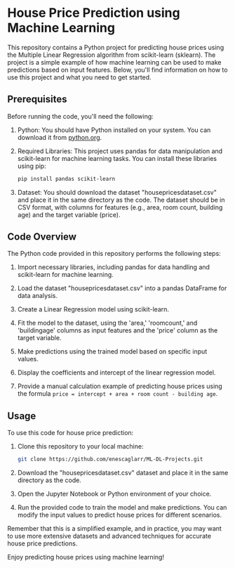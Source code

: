 # House Price Prediction using Machine Learning

This repository contains a Python project for predicting house prices using the Multiple Linear Regression algorithm from scikit-learn (sklearn). The project is a simple example of how machine learning can be used to make predictions based on input features. Below, you'll find information on how to use this project and what you need to get started.

## Prerequisites

Before running the code, you'll need the following:

1. Python: You should have Python installed on your system. You can download it from [python.org](https://www.python.org/downloads/).

2. Required Libraries: This project uses pandas for data manipulation and scikit-learn for machine learning tasks. You can install these libraries using pip:

   ```bash
   pip install pandas scikit-learn
   ```

3. Dataset: You should download the dataset "housepricesdataset.csv" and place it in the same directory as the code. The dataset should be in CSV format, with columns for features (e.g., area, room count, building age) and the target variable (price).

## Code Overview

The Python code provided in this repository performs the following steps:

1. Import necessary libraries, including pandas for data handling and scikit-learn for machine learning.

2. Load the dataset "housepricesdataset.csv" into a pandas DataFrame for data analysis.

3. Create a Linear Regression model using scikit-learn.

4. Fit the model to the dataset, using the 'area,' 'roomcount,' and 'buildingage' columns as input features and the 'price' column as the target variable.

5. Make predictions using the trained model based on specific input values.

6. Display the coefficients and intercept of the linear regression model.

7. Provide a manual calculation example of predicting house prices using the formula `price = intercept + area + room count - building age`.

## Usage

To use this code for house price prediction:

1. Clone this repository to your local machine:

   ```bash
   git clone https://github.com/enescaglarr/ML-DL-Projects.git
   ```

2. Download the "housepricesdataset.csv" dataset and place it in the same directory as the code.

3. Open the Jupyter Notebook or Python environment of your choice.

4. Run the provided code to train the model and make predictions. You can modify the input values to predict house prices for different scenarios.

Remember that this is a simplified example, and in practice, you may want to use more extensive datasets and advanced techniques for accurate house price predictions.

Enjoy predicting house prices using machine learning!

